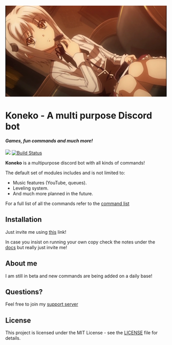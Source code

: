 ![intro](https://raw.githubusercontent.com/mrjamy/KonekoBot/master/src/core/images/KonekoIntro.png)

# Koneko - A multi purpose Discord bot

#### *Games, fun commands and much more!*

[<img src="https://img.shields.io/badge/discord-py-blue.svg">](https://github.com/Rapptz/discord.py)  [![Build Status](https://api.travis-ci.org/mrjamy/KonekoBot.svg)](https://travis-ci.org/mrjamy/KonekoBot)

**Koneko** is a multipurpose discord bot with all kinds of commands!

The default set of modules includes and is not limited to:
* Music features (YouTube, queues).
* Leveling system.
* And much more planned in the future.  

For a full list of all the commands refer to the [command list](docs/commands.md)

## Installation

Just invite me using [this](https://discordapp.com/oauth2/authorize?client_id=502913609458909194&scope=bot&permissions=3460160) link!

In case you insist on running your own copy check the notes under the [docs](docs/installing) but really just invite me!

## About me

I am still in beta and new commands are being added on a daily base!

## Questions?

Feel free to join my [support server](https://discord.gg/RxFxPns)

## License

This project is licensed under the MIT License - see the [LICENSE](LICENSE) file for details.

